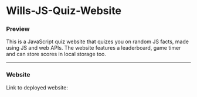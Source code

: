 # Wills-JS-Quiz-Website

### Preview

This is a JavaScript quiz website that quizes you on random JS facts, made using JS and web APIs. The website features a leaderboard, game timer and can store scores in local storage too. 

---

### Website 

Link to deployed website:
